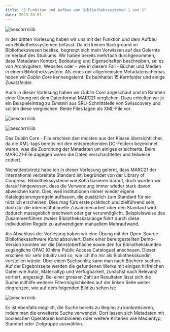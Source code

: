 ```yaml
---
title: "3 Funktion und Aufbau von Bibliothekssystemen 1 von 2"
date: 2023-03-01
---
```


![beschrrriiiib](https://isabelvonah.github.io/bain_lerntagebuch/images/3_1.jpg)

In der dritten Vorlesung haben wir uns mit der Funktion und dem Aufbau von Bibliothekssystemen befasst. Da ich keinen Background im Bibliothekswesen besitze, begrenzt sich mein Vorwissen auf das Gelernte im Verlauf des Studiums. Wir haben bereits mehrfach durchgenommen, dass Metadaten Kontext, Bedeutung und Eigenschaften beschreiben, sei es von Archivgütern, Websites oder - wie in diesem Fall - Bücher und Medien in einem Bibliothekssystem. Als eines der allgemeinsten Metadatenschemas haben wir *Dublin Core* kennengelernt. Es beinhaltet 15 Kernfelder und einige Zusatzfelder. 

Auch in dieser Vorlesung haben wir *Dublin Core* angeschaut und im Rahmen einer Übung mit  dem Datenformat MARC21 verglichen. Dazu erhielten wir je ein Beispieleintrag zu *Einstein* aus SRU-Schnittstelle von Swisscovery und sollten diese vergleichen. Beide Files lagen als XML-File vor.

![beschrrriiiib](https://isabelvonah.github.io/bain_lerntagebuch/images/3_2.png)

![beschrrriiiib](https://isabelvonah.github.io/bain_lerntagebuch/images/3_3.png)

Das Dublin Core - File erschien den meisten aus der Klasse übersichtlicher, da die XML-tags bereits mit den entsprechenden DC-Feldern bezeichnet waren, was die Zuordnung der Metadaten um einiges erleichterte. Beim MARC21-File dagegen waren die Daten verschachtelter und teilweise codiert.

Nichstdestotrotz habe ich in dieser Vorlesung gelernt, dass MARC21 der international verbreitete Standard ist, begründet von der Library of Congress. Bibliothekssysteme wie Koha basieren darauf, doch wurden wir darauf hingewiesen, dass die Verwendung immer wieder stark davon abweichen kann. Dies, weil Institutionen immer wieder eigene Katalogisierungsregeln aufbauen, die zusätzlich zum Standard für sie nützlich erscheinen. Dies mag fürs erste praktisch und zielführend sein, doch für die interinstitutionelle Zusammenarbeit über den Standard wird dadurch massgeblich erschwert oder gar verunmöglicht. Beispielsweise das Zusammenführen zweier Bibliothekskatalaoge führt durch diese individuellen Regeln zu aufwendigem manuellem Mehraufwand.

Als Abschluss der Vorlesung haben wir eine Übung mit der Open-Source-Bibliothekssoftware *Koha* absolviert. Dank einer bereitgestellten Demo-Version konnten wir die Dienstoberfläche sowie den für Bibliothekskunden zugängliche OPAC (Online Public Access Catalogue) anschauen. Dieser erschien mir sehr intuitiv und so, wie ich ihn mir als Bibliothekskundin vorstellen würde: Über einen Suchschlitz kann man nach Büchern suchen. Auf der Ergebnisseite werden die gefundenen Werke mit einigen hilfreichen Daten wie Autor, Materialtyp und Verfügbarkeit, zunächst nach Relevanz sortiert, angezeigt. Bei einer grossen Zahl an Resultaten lässt sich die Suche mithilfe weiterer Filtermöglichkeiten auf der linken Seite weiter eingrenzen, wie auf dem folgenden Bild zu sehen ist:

![beschrrriiiib](https://isabelvonah.github.io/bain_lerntagebuch/images/3_4.png)

Es ist ebenfalls möglich, die Suche bereits zu Beginn zu konkretisieren, indem man die erweiterte Suche verwendet. Dort lassen sich Metadaten mit booleschen Operatoren kombinieren oder weitere Kriterien wie Medientyp, Standort oder Zielgruppe auswählen.

